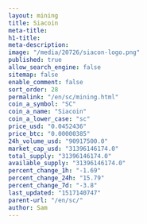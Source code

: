 ```yaml
---
layout: mining
title: Siacoin
meta-title: 
h1-title: 
meta-description: 
image: "/media/20726/siacon-logo.png"
published: true
allow_search_engine: false
sitemap: false
enable_comment: false
sort_order: 28
permalink: "/en/sc/mining.html"
coin_a_symbol: "SC"
coin_a_name: "Siacoin"
coin_a_lower_case: "sc"
price_usd: "0.0452436"
price_btc: "0.00000385"
24h_volume_usd: "90917500.0"
market_cap_usd: "31396146174.0"
total_supply: "31396146174.0"
available_supply: "31396146174.0"
percent_change_1h: "-1.69"
percent_change_24h: "15.79"
percent_change_7d: "-3.8"
last_updated: "1517140747"
parent-url: "/en/sc/"
author: Sam
---
```


